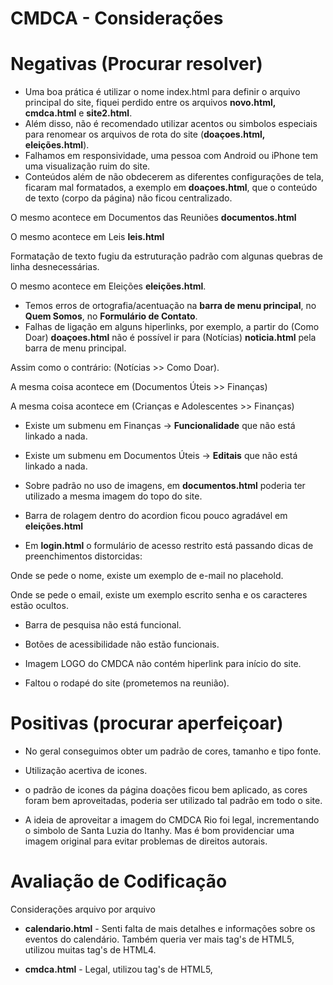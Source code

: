 # CMDCA - Considerações

# Negativas (Procurar resolver)

* Uma boa prática é utilizar o nome index.html para definir o arquivo principal do site, fiquei perdido entre os arquivos **novo.html, cmdca.html** e **site2.html**.
* Além disso, não é recomendado utilizar acentos ou simbolos especiais para renomear os arquivos de rota do site (**doaçoes.html, eleições.html**).
* Falhamos em responsividade, uma pessoa com Android ou iPhone tem uma visualização ruim do site.
* Conteúdos além de não obdecerem as diferentes configurações de tela, ficaram mal formatados, a exemplo em **doaçoes.html**, que o conteúdo de texto (corpo da página) não ficou centralizado.

O mesmo acontece em Documentos das Reuniões **documentos.html**

O mesmo acontece em Leis **leis.html**

Formatação de texto fugiu da estruturação padrão com algunas quebras de linha desnecessárias.

O mesmo acontece em Eleições **eleições.html**.

* Temos erros de ortografia/acentuação na **barra de menu principal**, no **Quem Somos**, no **Formulário de Contato**.
* Falhas de ligação em alguns hiperlinks, por exemplo, a partir do (Como Doar) **doaçoes.html** não é possível ir para (Notícias) **noticia.html** pela barra de menu principal. 

Assim como o contrário: (Notícias >> Como Doar).

A mesma coisa acontece em (Documentos Úteis >> Finanças)

A mesma coisa acontece em (Crianças e Adolescentes >> Finanças)

* Existe um submenu em Finanças -> **Funcionalidade** que não está linkado a nada.
* Existe um submenu em Documentos Úteis -> **Editais** que não está linkado a nada.
* Sobre padrão no uso de imagens, em **documentos.html** poderia ter utilizado a mesma imagem do topo do site.

* Barra de rolagem dentro do acordion ficou pouco agradável em **eleições.html**

* Em **login.html** o formulário de acesso restrito está passando dicas de preenchimentos distorcidas:

Onde se pede o nome, existe um exemplo de e-mail no placehold.

Onde se pede o email, existe um exemplo escrito senha e os caracteres estão ocultos.

* Barra de pesquisa não está funcional.

* Botões de acessibilidade não estão funcionais.

* Imagem LOGO do CMDCA não contém hiperlink para início do site.

* Faltou o rodapé do site (prometemos na reunião).

# Positivas (procurar aperfeiçoar)

* No geral conseguimos obter um padrão de cores, tamanho e tipo fonte. 

* Utilização acertiva de icones.

* o padrão de icones da página doações ficou bem aplicado, as cores foram bem aproveitadas, poderia ser utilizado tal padrão em todo o site.

* A ideia de aproveitar a imagem do CMDCA Rio foi legal, incrementando o simbolo de Santa Luzia do Itanhy. Mas é bom providenciar uma imagem original para evitar problemas de direitos autorais.

# Avaliação de Codificação
Considerações arquivo por arquivo

- **calendario.html** - Senti falta de mais detalhes e informações sobre os eventos do calendário. Também queria ver mais tag's de HTML5, utilizou muitas tag's de HTML4. 

- **cmdca.html** - Legal, utilizou tag's de HTML5, 